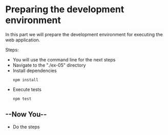# Preparing the development environment

In this part we will prepare the development environment for executing the web application.

Steps:

* You will use the command line for the next steps
* Navigate to the "./ex-05" directory
* Install dependencies
    ```shell
    npm install
    ```
* Execute tests
    ```shell
    npm test
    ```

## --Now You--

* Do the steps
